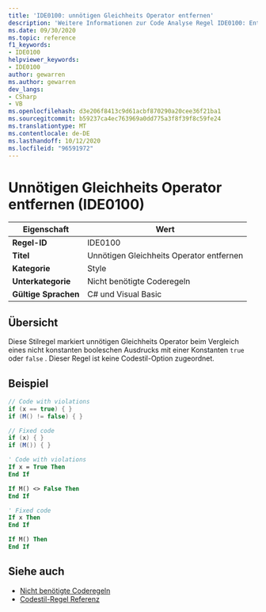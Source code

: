 ```yaml
---
title: 'IDE0100: unnötigen Gleichheits Operator entfernen'
description: 'Weitere Informationen zur Code Analyse Regel IDE0100: Entfernen von unnötigen Gleichheits Operatoren'
ms.date: 09/30/2020
ms.topic: reference
f1_keywords:
- IDE0100
helpviewer_keywords:
- IDE0100
author: gewarren
ms.author: gewarren
dev_langs:
- CSharp
- VB
ms.openlocfilehash: d3e206f8413c9d61acbf870290a20cee36f21ba1
ms.sourcegitcommit: b59237ca4ec763969a0dd775a3f8f39f8c59fe24
ms.translationtype: MT
ms.contentlocale: de-DE
ms.lasthandoff: 10/12/2020
ms.locfileid: "96591972"
---
```

# <a name="remove-unnecessary-equality-operator-ide0100"></a>Unnötigen Gleichheits Operator entfernen (IDE0100)

|Eigenschaft|Wert|
|-|-|
| **Regel-ID** | IDE0100 |
| **Titel** | Unnötigen Gleichheits Operator entfernen |
| **Kategorie** | Style |
| **Unterkategorie** | Nicht benötigte Coderegeln |
| **Gültige Sprachen** | C# und Visual Basic |

## <a name="overview"></a>Übersicht

Diese Stilregel markiert unnötigen Gleichheits Operator beim Vergleich eines nicht konstanten booleschen Ausdrucks mit einer Konstanten `true` oder `false` . Dieser Regel ist keine Codestil-Option zugeordnet.

## <a name="example"></a>Beispiel

```csharp
// Code with violations
if (x == true) { }
if (M() != false) { }

// Fixed code
if (x) { }
if (M()) { }
```

```vb
' Code with violations
If x = True Then
End If

If M() <> False Then
End If

' Fixed code
If x Then
End If

If M() Then
End If
```

## <a name="see-also"></a>Siehe auch

- [Nicht benötigte Coderegeln](unnecessary-code-rules.md)
- [Codestil-Regel Referenz](index.md)
